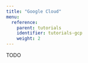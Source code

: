 ```yaml
---
title: "Google Cloud"
menu:
  reference:
    parent: tutorials
    identifier: tutorials-gcp
    weight: 2
---
```


TODO

